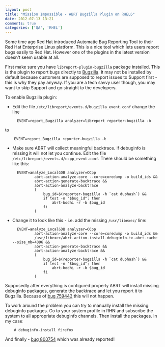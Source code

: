 ```yaml
---
layout: post
title: "Mission Impossible - ABRT Bugzilla Plugin on RHEL6"
date: 2012-07-13 13:21
comments: true
categories: ['QA', 'RHEL']
---
```


Some time ago Red Hat introduced Automatic Bug Reporting Tool to their Red Hat Enterprise Linux
platform. This is a nice tool which lets users report bugs easily to Red Hat.
However one of the plugins in the latest version doesn't seem usable at all.

First make sure you have `libreport-plugin-bugzilla` package installed. This is the plugin to
report bugs directly to [Bugzilla](https://bugzilla.redhat.com). It may not be installed by default
because customers are supposed to report issues to Support first - this is why they pay anyway.
If you are a tech savvy user though, you may want to skip Support and go straight to the developers.

To enable Bugzilla plugin: 

* Edit the file `/etc/libreport/events.d/bugzilla_event.conf` change the line

        EVENT=report_Bugzilla analyzer=libreport reporter-bugzilla -b

to

        EVENT=report_Bugzilla reporter-bugzilla -b


* Make sure ABRT will collect meaningful backtrace. If debuginfo is missing it will not let you continue.
Edit the file `/etc/libreport/events.d/ccpp_event.conf`. There should be something like this:

        EVENT=analyze_LocalGDB analyzer=CCpp
                abrt-action-analyze-core --core=coredump -o build_ids &&
                abrt-action-generate-backtrace &&
                abrt-action-analyze-backtrace
                (
                    bug_id=$(reporter-bugzilla -h `cat duphash`) &&
                    if test -n "$bug_id"; then
                        abrt-bodhi -r -b $bug_id
                    fi
                )

* Change it to look like this - i.e. add the missing `/usr/libexec/` line:

        EVENT=analyze_LocalGDB analyzer=CCpp
                abrt-action-analyze-core --core=coredump -o build_ids &&
                /usr/libexec/abrt-action-install-debuginfo-to-abrt-cache --size_mb=4096 &&
                abrt-action-generate-backtrace &&
                abrt-action-analyze-backtrace &&
                (
                    bug_id=$(reporter-bugzilla -h `cat duphash`) &&
                    if test -n "$bug_id"; then
                        abrt-bodhi -r -b $bug_id
                    fi
                )


Supposedly after everything is configured properly ABRT will install missing debuginfo packages,
generate the backtrace and let you report it to Bugzilla. Because of
[bug 759443](https://bugzilla.redhat.com/show_bug.cgi?id=759443) this will not happen.

To work around the problem you can try to manually install the missing debuginfo packages.
Go to your system profile in RHN and subscribe the system to all appropriate debuginfo channels.
Then install the packages. In my case:

        # debuginfo-install firefox


And finally - [bug 800754](https://bugzilla.redhat.com/show_bug.cgi?id=800754) which was already reported!
